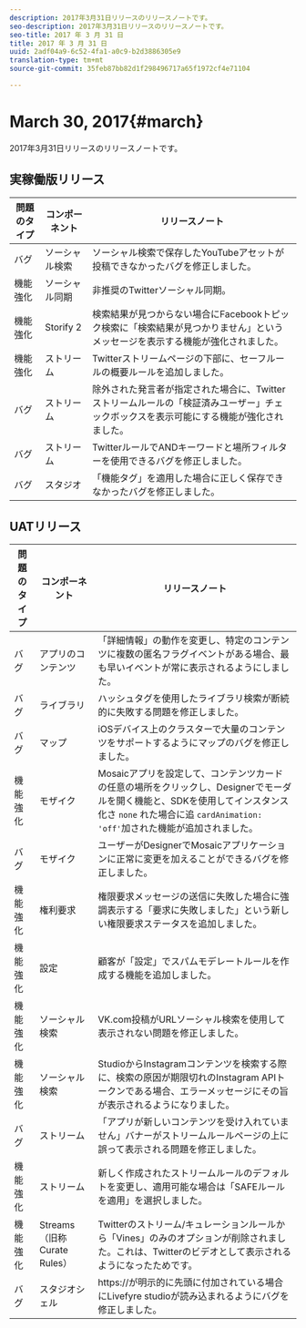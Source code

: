 ```yaml
---
description: 2017年3月31日リリースのリリースノートです。
seo-description: 2017年3月31日リリースのリリースノートです。
seo-title: 2017 年 3 月 31 日
title: 2017 年 3 月 31 日
uuid: 2adf04a9-6c52-4fa1-a0c9-b2d3886305e9
translation-type: tm+mt
source-git-commit: 35feb87bb82d1f298496717a65f1972cf4e71104

---
```



# March 30, 2017{#march}

2017年3月31日リリースのリリースノートです。

## 実稼働版リリース

| 問題のタイプ | コンポーネント | リリースノート |
|---|---|---|
| バグ | ソーシャル検索 | ソーシャル検索で保存したYouTubeアセットが投稿できなかったバグを修正しました。 |
| 機能強化 | ソーシャル同期 | 非推奨のTwitterソーシャル同期。 |
| 機能強化 | Storify 2 | 検索結果が見つからない場合にFacebookトピック検索に「検索結果が見つかりません」というメッセージを表示する機能が強化されました。 |
| 機能強化 | ストリーム | Twitterストリームページの下部に、セーフルールの概要ルールを追加しました。 |
| バグ | ストリーム | 除外された発言者が指定された場合に、Twitterストリームルールの「検証済みユーザー」チェックボックスを表示可能にする機能が強化されました。 |
| バグ | ストリーム | TwitterルールでANDキーワードと場所フィルターを使用できるバグを修正しました。 |
| バグ | スタジオ | 「機能タグ」を適用した場合に正しく保存できなかったバグを修正しました。 |

## UATリリース

| 問題のタイプ | コンポーネント | リリースノート |
|---|---|---|
| バグ | アプリのコンテンツ | 「詳細情報」の動作を変更し、特定のコンテンツに複数の匿名フラグイベントがある場合、最も早いイベントが常に表示されるようにしました。 |
| バグ | ライブラリ | ハッシュタグを使用したライブラリ検索が断続的に失敗する問題を修正しました。 |
| バグ | マップ | iOSデバイス上のクラスターで大量のコンテンツをサポートするようにマップのバグを修正しました。 |
| 機能強化 | モザイク | Mosaicアプリを設定して、コンテンツカードの任意の場所をクリックし、Designerでモーダルを開く機能と、SDKを使用してインスタンス化さ `none` れた場合に追 `cardAnimation: 'off'`加された機能が追加されました。 |
| バグ | モザイク | ユーザーがDesignerでMosaicアプリケーションに正常に変更を加えることができるバグを修正しました。 |
| 機能強化 | 権利要求 | 権限要求メッセージの送信に失敗した場合に強調表示する「要求に失敗しました」という新しい権限要求ステータスを追加しました。 |
| 機能強化 | 設定 | 顧客が「設定」でスパムモデレートルールを作成する機能を追加しました。 |
| 機能強化 | ソーシャル検索 | VK.com投稿がURLソーシャル検索を使用して表示されない問題を修正しました。 |
| 機能強化 | ソーシャル検索 | StudioからInstagramコンテンツを検索する際に、検索の原因が期限切れのInstagram APIトークンである場合、エラーメッセージにその旨が表示されるようになりました。 |
| バグ | ストリーム | 「アプリが新しいコンテンツを受け入れていません」バナーがストリームルールページの上に誤って表示される問題を修正しました。 |
| 機能強化 | ストリーム | 新しく作成されたストリームルールのデフォルトを変更し、適用可能な場合は「SAFEルールを適用」を選択しました。 |
| 機能強化 | Streams（旧称Curate Rules） | Twitterのストリーム/キュレーションルールから「Vines」のみのオプションが削除されました。これは、Twitterのビデオとして表示されるようになったためです。 |
| バグ | スタジオシェル | https://が明示的に先頭に付加されている場合にLivefyre studioが読み込まれるようにバグを修正しました。 |

